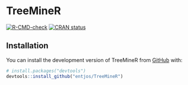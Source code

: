 
<!-- README.md is generated from README.Rmd. Please edit that file -->

# TreeMineR

<!-- badges: start -->

[![R-CMD-check](https://github.com/entjos/TreeMineR/actions/workflows/R-CMD-check.yaml/badge.svg)](https://github.com/entjos/TreeMineR/actions/workflows/R-CMD-check.yaml)
[![CRAN
status](https://www.r-pkg.org/badges/version/TreeMineR)](https://CRAN.R-project.org/package=TreeMineR)
<!-- badges: end -->

## Installation

You can install the development version of TreeMineR from
[GitHub](https://github.com/) with:

``` r
# install.packages("devtools")
devtools::install_github("entjos/TreeMineR")
```
